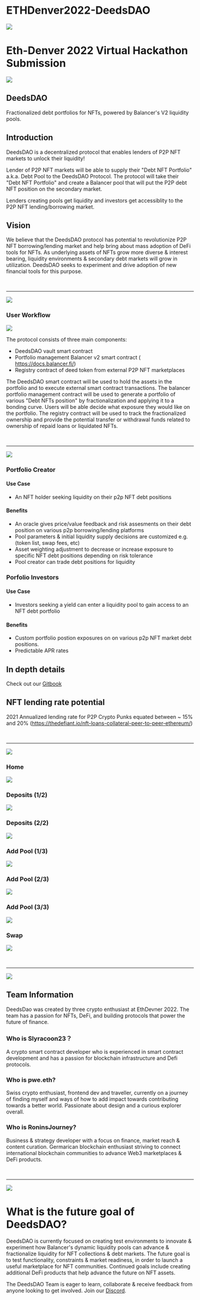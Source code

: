 # ETHDenver2022-DeedsDAO

![](https://i.imgur.com/G6G3OLl.png)


# Eth-Denver 2022 Virtual Hackathon Submission
![](https://i.imgur.com/hPDcuHr.png)


## DeedsDAO
Fractionalized debt portfolios for NFTs, powered by Balancer's V2 liquidity pools.

## Introduction
DeedsDAO is a decentralized protocol that enables lenders of P2P NFT markets to unlock their liquidity! 


Lender of P2P NFT markets will be able to supply their "Debt NFT Portfolio" a.k.a. Debt Pool to the DeedsDAO Protocol. The protocol will take their "Debt NFT Portfolio" and create a Balancer pool that will put the P2P debt NFT position on the secondary market.

Lenders creating pools get liquidity and investors get accessiblity to the P2P NFT lending/borrowing market.


## Vision

We believe that the DeedsDAO protocol has potential to revolutionize P2P NFT borrowing/lending market and help bring about mass adoption of DeFi tools for NFTs. As underlying assets of NFTs grow more diverse & interest bearing, liquidity environments & secondary debt markets will grow in utilization. DeedsDAO seeks to experiment and drive adoption of new financial tools for this purpose.

<br><hr>

![](https://i.imgur.com/tBrCX5q.png)

### User Workflow

![](https://i.imgur.com/244imP2.png)



The protocol consists of three main components:
- DeedsDAO vault smart contract
- Portfolio management Balancer v2 smart contract ( https://docs.balancer.fi/)
- Registry contract of deed token from external P2P NFT marketplaces 

The DeedsDAO smart contract will be used to hold the assets in the portfolio and to execute external smart contract transactions. The balancer portfolio management contract will be used to generate a portfolio of various "Debt NFTs position" by fractionalization and applying it to a bonding curve.  Users will be able decide what exposure they would like on the portfolio. The registry contract will be used to track the fractionalized ownership and provide the potential transfer or withdrawal funds related to ownership of repaid loans or liquidated NFTs.

<br><hr>

![](https://i.imgur.com/uzrRdV9.png)


### Portfolio Creator
#### Use Case
- An NFT holder seeking liquidity on their p2p NFT debt positions
#### Benefits 
- An oracle gives price/value feedback and risk assesments on their debt position on various p2p borrowing/lending platforms 
- Pool parameters & initial liquidity supply decisions are customized e.g. (token list, swap fees, etc)
- Asset weighting adjustment to decrease or increase exposure to specific NFT debt positions depending on risk tolerance
- Pool creator can trade debt positions for liquidity

### Porfolio Investors
#### Use Case
- Investors seeking a yield can enter a liquidity pool to gain access to an NFT debt portfolio
#### Benefits 
- Custom portfolio postion exposures on on various p2p NFT market debt positions.
- Predictable APR rates


## In depth details

Check out our [Gitbook](https://app.gitbook.com/o/9s1HWmu67VMunIKY0cOc/s/ntM5l4suiGLNXTWUeHAb/)


## NFT lending rate potential
2021 Annualized lending rate for P2P Crypto Punks equated between ~ 15% and 20% (https://thedefiant.io/nft-loans-collateral-peer-to-peer-ethereum/)


<br><hr>

![](https://i.imgur.com/NPnV5h5.png)



### Home
![](https://i.imgur.com/vWJiZwe.png)

### Deposits (1/2)
![](https://i.imgur.com/ueOqjcz.png)

### Deposits (2/2)
![](https://i.imgur.com/mGdzOaV.png)

### Add Pool (1/3)
![](https://i.imgur.com/Pu66XxG.png)

### Add Pool (2/3)
![](https://i.imgur.com/a3KHo79.png)

### Add Pool (3/3)
![](https://i.imgur.com/MJUGvfi.png)

### Swap
![](https://i.imgur.com/YdWCyD9.png)

<br><hr>


![](https://i.imgur.com/n0alCrA.png)

## Team Information

DeedsDao was created by three crypto enthusiast at EthDevner 2022. The team has a passion for NFTs, DeFi, and building protocols that power the future of finance.



### Who is Slyracoon23？
A crypto smart contract developer who is experienced in smart contract development and has a passion for blockchain infrastructure and Defi protocols.

### Who is pwe.eth?
Swiss crypto enthusiast, frontend dev and traveller, currently on a journey of finding myself and ways of how to add impact towards contributing towards a better world. Passionate about design and a curious explorer overall.

### Who is RoninsJourney?

Business & strategy developer with a focus on finance, market reach & content curation. Germarican blockchain enthusiast striving to connect international blockchain communities to advance Web3 marketplaces & DeFi products.

<br><hr>

![](https://i.imgur.com/YRDmdIy.png)


# What is the future goal of DeedsDAO?
DeedsDAO is currently focused on creating test environments to innovate & experiment how Balancer's dynamic liquidity pools can advance & fractionalize liquidity for NFT collections & debt markets. The future goal is to test functionality, constraints & market readiness, in order to launch a useful marketplace for NFT communities. Continued goals include creating additional DeFi products that help advance the future on NFT assets.

The DeedsDAO Team is eager to learn, collaborate & receive feedback from anyone looking to get involved. Join our [Discord](https://discord.gg/k94YXwJ4).
